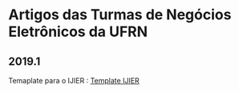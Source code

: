 
# Artigos das Turmas de Negócios Eletrônicos da UFRN


## 2019.1
Temaplate para o IJIER : [Template IJIER](https://docs.google.com/document/d/1pVRtEzSiuonfiS08IcdXQHXIYctiCQYpjothuQtrn7k)
[]()


